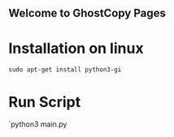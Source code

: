 ## Welcome to GhostCopy Pages
# Installation on linux
`sudo apt-get install python3-gi`

# Run Script
`python3 main.py
